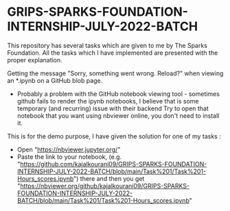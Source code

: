 # GRIPS-SPARKS-FOUNDATION-INTERNSHIP-JULY-2022-BATCH
This repository has several tasks which are given to me by The Sparks Foundation. All the tasks which I have implemented are presented with the proper explanation.

Getting the message "Sorry, something went wrong. Reload?" when viewing an *.ipynb on a GitHub blob page.

* Probably a problem with the GitHub notebook viewing tool - sometimes github fails to render the ipynb notebooks, I believe that is some temporary (and recurring) issue with their backend
Try to open that notebook that you want using nbviewer online, you don't need to install it.

This is for the demo purpose, I have given the solution for one of my tasks :

* Open "https://nbviewer.jupyter.org/"
* Paste the link to your notebook, (e.g. "https://github.com/kajalkourani09/GRIPS-SPARKS-FOUNDATION-INTERNSHIP-JULY-2022-BATCH/blob/main/Task%201/Task%201-Hours_scores.ipynb") there and then you get "https://nbviewer.org/github/kajalkourani09/GRIPS-SPARKS-FOUNDATION-INTERNSHIP-JULY-2022-BATCH/blob/main/Task%201/Task%201-Hours_scores.ipynb"
